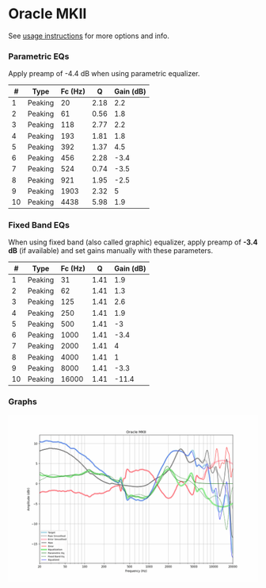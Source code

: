 # Oracle MKII
See [usage instructions](https://github.com/jaakkopasanen/AutoEq#usage) for more options and info.

### Parametric EQs
Apply preamp of -4.4 dB when using parametric equalizer.

|   # | Type    |   Fc (Hz) |    Q |   Gain (dB) |
|-----|---------|-----------|------|-------------|
|   1 | Peaking |        20 | 2.18 |         2.2 |
|   2 | Peaking |        61 | 0.56 |         1.8 |
|   3 | Peaking |       118 | 2.77 |         2.2 |
|   4 | Peaking |       193 | 1.81 |         1.8 |
|   5 | Peaking |       392 | 1.37 |         4.5 |
|   6 | Peaking |       456 | 2.28 |        -3.4 |
|   7 | Peaking |       524 | 0.74 |        -3.5 |
|   8 | Peaking |       921 | 1.95 |        -2.5 |
|   9 | Peaking |      1903 | 2.32 |         5   |
|  10 | Peaking |      4438 | 5.98 |         1.9 |

### Fixed Band EQs
When using fixed band (also called graphic) equalizer, apply preamp of **-3.4 dB** (if available) and set gains manually with these parameters.

|   # | Type    |   Fc (Hz) |    Q |   Gain (dB) |
|-----|---------|-----------|------|-------------|
|   1 | Peaking |        31 | 1.41 |         1.9 |
|   2 | Peaking |        62 | 1.41 |         1.3 |
|   3 | Peaking |       125 | 1.41 |         2.6 |
|   4 | Peaking |       250 | 1.41 |         1.9 |
|   5 | Peaking |       500 | 1.41 |        -3   |
|   6 | Peaking |      1000 | 1.41 |        -3.4 |
|   7 | Peaking |      2000 | 1.41 |         4   |
|   8 | Peaking |      4000 | 1.41 |         1   |
|   9 | Peaking |      8000 | 1.41 |        -3.3 |
|  10 | Peaking |     16000 | 1.41 |       -11.4 |

### Graphs
![](./Oracle%20MKII.png)
